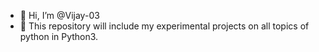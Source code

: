 - 👋 Hi, I’m @Vijay-03
- 👀 This repository will include my experimental projects on all topics of python in Python3.

<!---
Vijay-03/Vijay-03 is a ✨ special ✨ repository because its `README.md` (this file) appears on your GitHub profile.
You can click the Preview link to take a look at your changes.
--->

